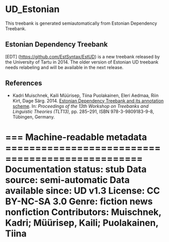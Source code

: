 # UD_Estonian

This treebank is generated semiautomatically from Estonian Dependency Treebank.

## Estonian Dependency Treebank

[EDT] (https://github.com/EstSyntax/EstUD)
is a new treebank released by the University of Tartu in 2014. 
The older version of Estonian UD treebank needs relabeling and will be available in the next release.

## References

* Kadri Muischnek, Kaili Müürisep, Tiina Puolakainen, Eleri Aedmaa, Riin Kirt, Dage Särg.
  2014.
  [Estonian Dependency Treebank and its annotation scheme](http://tlt13.sfs.uni-tuebingen.de/tlt13-proceedings.pdf).
  In: *Proceedings of the 13th Workshop on Treebanks and Linguistic Theories (TLT13),*
  pp. 285–291, ISBN 978-3-9809183-9-8, Tübingen, Germany.

=== Machine-readable metadata =================================================
Documentation status: stub
Data source: semi-automatic
Data available since: UD v1.3
License: CC BY-NC-SA 3.0
Genre: fiction news nonfiction
Contributors: Muischnek, Kadri; Müürisep, Kaili; Puolakainen, Tiina
===============================================================================
